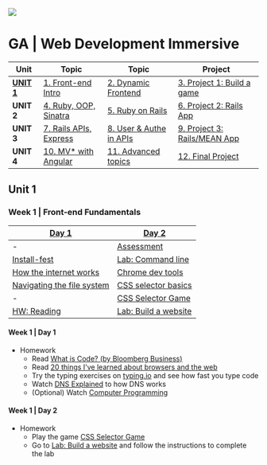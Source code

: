 ![](https://ga-dash.s3.amazonaws.com/production/assets/logo-9f88ae6c9c3871690e33280fcf557f33.png)
# GA | Web Development Immersive

| Unit                 | Topic                              | Topic                              | Project
|------------          |------------------------------------|------------------------------------|--------------------------------------
| **[UNIT 1](#unit1)** | [1. Front-end Intro](#week1)       | [2. Dynamic Frontend](#week2)      | [3. Project 1: Build a game](#week3)
| **UNIT 2**           | [4. Ruby, OOP, Sinatra](#week4)    | [5. Ruby on Rails](#week5)         | [6. Project 2: Rails App](#week6)
| **UNIT 3**           | [7. Rails APIs, Express](#week7)   | [8. User & Authe in APIs](#week8)  | [9. Project 3: Rails/MEAN App](#week9)
| **UNIT 4**           | [10. MV* with Angular](#week10)    | [11. Advanced topics](#week11)     | [12. Final Project](#week12)

<a name="unit1"></a>
## Unit 1

<a name="week1"></a>
### Week 1 | Front-end Fundamentals

[Day 1](#w1d1)                          | [Day 2](#w1d2)
--------------------------------------- | --------------------------------------
 -                                      | [Assessment][1-2A]
[Install-fest][1-1A]                    | [Lab: Command line][1-2B]
[How the internet works][1-1B]          | [Chrome dev tools][1-2C]
[Navigating the file system][1-1C]      | [CSS selector basics ][1-2D]
-                                       | [CSS Selector Game][1-2E]
[HW: Reading][1-1E]                     | [Lab: Build a website][1-2F]

[1-1A]: 00-programming/install-fest/README.md                     "Install-Fest!"
[1-1B]: 00-programming/internet-fundamentals-lesson               "Internet fundamentals"
[1-1C]: 01-workflow/terminal-navigating-the-file-system-lesson    "Navigating the file system"
[1-1E]: #w1d1                                                     "Homework"

[1-2A]: 14-assessments/w01d2.md                                   "Assessment"
[1-2B]: https://github.com/wdi-hk-9/my-favourite-things           "Command line lab"
[1-2C]: 01-workflow/chrome-dev-tools-lesson                       "Chrome Dev Tools"
[1-2D]: 02-front-end-intro/css-selector-basics                    "CSS Selector Basics"
[1-2E]: http://flukeout.github.io                                 "CSS Selector Game"
[1-2F]: https://github.com/wdi-hk-9/lab-html-css-website          "Build a website"

#### Week 1 | Day 1
<a name="w1d1"></a>

- Homework
  - Read [What is Code? (by Bloomberg Business)](http://www.bloomberg.com/graphics/2015-paul-ford-what-is-code/)
  - Read [20 things I've learned about browsers and the web](http://www.20thingsilearned.com/en-US/home)
  - Try the typing exercises on [typing.io](https://www.typing.io/) and see how fast you type code
  - Watch [DNS Explained](https://www.youtube.com/watch?v=72snZctFFtA) to how DNS works
  - (Optional) Watch [Computer Programming](https://www.youtube.com/watch?v=OWsyrnOBsJs)

#### Week 1 | Day 2
<a name="w1d2"></a>

- Homework
  - Play the game [CSS Selector Game][1-2E] 
  - Go to [Lab: Build a website][1-2F] and follow the instructions to complete the lab
